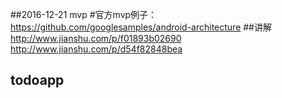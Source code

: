 ##2016-12-21 mvp
	#官方mvp例子：https://github.com/googlesamples/android-architecture
		##讲解
			http://www.jianshu.com/p/f01893b02690
			http://www.jianshu.com/p/d54f82848bea
		
## todoapp
